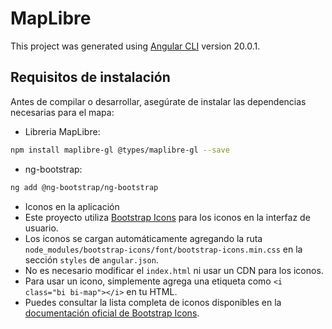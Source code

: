# MapLibre

This project was generated using [Angular CLI](https://github.com/angular/angular-cli) version 20.0.1.

## Requisitos de instalación

Antes de compilar o desarrollar, asegúrate de instalar las dependencias necesarias para el mapa:

- Libreria MapLibre:
```bash
npm install maplibre-gl @types/maplibre-gl --save
```
- ng-bootstrap:
```bash
ng add @ng-bootstrap/ng-bootstrap
```
- Iconos en la aplicación
 - Este proyecto utiliza [Bootstrap Icons](https://icons.getbootstrap.com/) para los iconos en la interfaz de usuario.
 - Los iconos se cargan automáticamente agregando la ruta `node_modules/bootstrap-icons/font/bootstrap-icons.min.css` en la sección `styles` de `angular.json`.
 - No es necesario modificar el `index.html` ni usar un CDN para los iconos.
 - Para usar un icono, simplemente agrega una etiqueta como `<i class="bi bi-map"></i>` en tu HTML.
 - Puedes consultar la lista completa de iconos disponibles en la [documentación oficial de Bootstrap Icons](https://icons.getbootstrap.com/).

